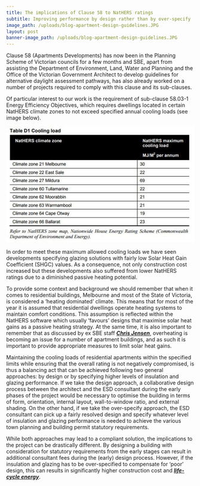 ```yaml
---
title: The implications of Clause 58 to NatHERS ratings
subtitle: Improving performance by design rather than by over-specify
image_path: /uploads/blog-apartment-design-guidelines.JPG
layout: post
banner-image_path: /uploads/blog-apartment-design-guidelines.JPG
---
```



Clause 58 (Apartments Developments) has now been in the Planning Scheme of Victorian councils for a few months and SBE, apart from assisting the Department of Environment, Land, Water and Planning and the Office of the Victorian Government Architect to develop guidelines for alternative daylight assessment pathways, has also already worked on a number of projects required to comply with this clause and its sub-clauses.

Of particular interest to our work is the requirement of sub-clause 58.03-1 Energy Efficiency Objectives, which requires dwellings located in certain NatHERS climate zones to not exceed specified annual cooling loads (see image below).

![](/uploads/versions/blog-nathers-climate-map---x----516-318x---.JPG)

In order to meet these maximum allowed cooling loads we have seen developments specifying glazing solutions with fairly low Solar Heat Gain Coefficient (SHGC) values. As a consequence, not only construction cost increased but these developments also suffered from lower NatHERS ratings due to a diminished passive heating potential.

To provide some context and background we should remember that when it comes to residential buildings, Melbourne and most of the State of Victoria, is considered a ‘heating dominated’ climate. This means that for most of the year it is assumed that residential dwellings operate heating systems to maintain comfort conditions. This assumption is reflected within the NatHERS software which usually ‘favours’ designs that maximise solar heat gains as a passive heating strategy. At the same time, it is also important to remember that as discussed by ex SBE staff [***Chris Jensen***](http://www.abc.net.au/news/2017-03-16/melbourne-apartments-failing-heat-stress-test/8358852), overheating is becoming an issue for a number of apartment buildings, and as such it is important to provide appropriate measures to limit solar heat gains.

Maintaining the cooling loads of residential apartments within the specified limits while ensuring that the overall rating is not negatively compromised, is thus a balancing act that can be achieved following two general approaches: by design or by specifying higher levels of insulation and glazing performance. If we take the design approach, a collaborative design process between the architect and the ESD consultant during the early phases of the project would be necessary to optimise the building in terms of form, orientation, internal layout, wall-to-window ratio, and external shading. On the other hand, if we take the over-specify approach, the ESD consultant can pick up a fairly resolved design and specify whatever level of insulation and glazing performance is needed to achieve the various town planning and building permit statutory requirements.

While both approaches may lead to a compliant solution, the implications to the project can be drastically different. By designing a building with consideration for statutory requirements from the early stages can result in additional consultant fees during the (early) design process. However, if the insulation and glazing has to be over-specified to compensate for ‘poor’ design, this can results in significantly higher construction cost and ***[life-cycle energy](https://scholar.google.com.au/scholar?q=%22Evaluating%20the%20life%20cycle%20energy%20benefits%20of%20energy%20efficiency%20regulations%20for%20buildings%22&amp;btnG=&amp;hl=en&amp;as_sdt=0%2C5)***.

&nbsp;